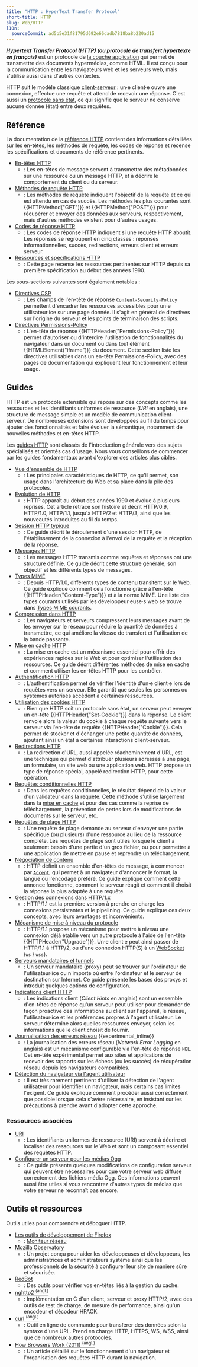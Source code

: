 ```yaml
---
title: "HTTP : HyperText Transfer Protocol"
short-title: HTTP
slug: Web/HTTP
l10n:
  sourceCommit: ad5b5e31f81795d692e66dadb7818ba8b220ad15
---
```


**_<i lang="en">Hypertext Transfer Protocol</i> (HTTP) (ou protocole de transfert hypertexte en français)_** est un protocole de [la couche application](https://fr.wikipedia.org/wiki/Couche_application) qui permet de transmettre des documents hypermédias, comme HTML. Il est conçu pour la communication entre les navigateurs web et les serveurs web, mais s'utilise aussi dans d'autres contextes.

HTTP suit le modèle classique [client-serveur](https://fr.wikipedia.org/wiki/Client-serveur)&nbsp;: un·e client·e ouvre une connexion, effectue une requête et attend de recevoir une réponse. C'est aussi un [protocole sans état](https://fr.wikipedia.org/wiki/Protocole_sans_état), ce qui signifie que le serveur ne conserve aucune donnée (état) entre deux requêtes.

## Référence

La documentation de la [référence HTTP](/fr/docs/Web/HTTP/Reference) contient des informations détaillées sur les en-têtes, les méthodes de requête, les codes de réponse et recense les spécifications et documents de référence pertinents.

- [En-têtes HTTP](/fr/docs/Web/HTTP/Reference/Headers)
  - : Les en-têtes de message servent à transmettre des métadonnées sur une ressource ou un message HTTP, et à décrire le comportement du client ou du serveur.
- [Méthodes de requête HTTP](/fr/docs/Web/HTTP/Reference/Methods)
  - : Les méthodes de requête indiquent l'objectif de la requête et ce qui est attendu en cas de succès.
    Les méthodes les plus courantes sont {{HTTPMethod("GET")}} et {{HTTPMethod("POST")}} pour récupérer et envoyer des données aux serveurs, respectivement, mais d'autres méthodes existent pour d'autres usages.
- [Codes de réponse HTTP](/fr/docs/Web/HTTP/Reference/Status)
  - : Les codes de réponse HTTP indiquent si une requête HTTP aboutit. Les réponses se regroupent en cinq classes&nbsp;: réponses informationnelles, succès, redirections, erreurs client et erreurs serveur.
- [Ressources et spécifications HTTP](/fr/docs/Web/HTTP/Reference/Resources_and_specifications)
  - : Cette page recense les ressources pertinentes sur HTTP depuis sa première spécification au début des années 1990.

Les sous-sections suivantes sont également notables&nbsp;:

- [Directives CSP](/fr/docs/Web/HTTP/Reference/Headers/Content-Security-Policy)
  - : Les champs de l'en-tête de réponse [`Content-Security-Policy`](/fr/docs/Web/HTTP/Reference/Headers/Content-Security-Policy) permettent d'encadrer les ressources accessibles pour un·e utilisateur·ice sur une page donnée. Il s'agit en général de directives sur l'origine du serveur et les points de terminaison des scripts.
- [Directives Permissions-Policy](/en-US/docs/Web/HTTP/Reference/Headers/Permissions-Policy#directives)
  - : L'en-tête de réponse {{HTTPHeader("Permissions-Policy")}} permet d'autoriser ou d'interdire l'utilisation de fonctionnalités du navigateur dans un document ou dans tout élément {{HTMLElement("iframe")}} du document.
    Cette section liste les directives utilisables dans un en-tête Permissions-Policy, avec des pages de documentation qui expliquent leur fonctionnement et leur usage.

## Guides

HTTP est un protocole extensible qui repose sur des concepts comme les ressources et les identifiants uniformes de ressource (<i lang="en">URI</i> en anglais), une structure de message simple et un modèle de communication client-serveur.
De nombreuses extensions sont développées au fil du temps pour ajouter des fonctionnalités et faire évoluer la sémantique, notamment de nouvelles méthodes et en-têtes HTTP.

Les [guides HTTP](/fr/docs/Web/HTTP/Guides) sont classés de l'introduction générale vers des sujets spécialisés et orientés cas d'usage.
Nous vous conseillons de commencer par les guides fondamentaux avant d'explorer des articles plus ciblés.

- [Vue d'ensemble de HTTP](/fr/docs/Web/HTTP/Guides/Overview)
  - : Les principales caractéristiques de HTTP, ce qu'il permet, son usage dans l'architecture du Web et sa place dans la pile des protocoles.
- [Évolution de HTTP](/fr/docs/Web/HTTP/Guides/Evolution_of_HTTP)
  - : HTTP apparaît au début des années 1990 et évolue à plusieurs reprises.
    Cet article retrace son histoire et décrit HTTP/0.9, HTTP/1.0, HTTP/1.1, jusqu'à HTTP/2 et HTTP/3, ainsi que les nouveautés introduites au fil du temps.
- [Session HTTP typique](/fr/docs/Web/HTTP/Guides/Session)
  - : Ce guide décrit le déroulement d'une session HTTP, de l'établissement de la connexion à l'envoi de la requête et la réception de la réponse.
- [Messages HTTP](/fr/docs/Web/HTTP/Guides/Messages)
  - : Les messages HTTP transmis comme requêtes et réponses ont une structure définie.
    Ce guide décrit cette structure générale, son objectif et les différents types de messages.
- [Types MIME](/fr/docs/Web/HTTP/Guides/MIME_types)
  - : Depuis HTTP/1.0, différents types de contenu transitent sur le Web.
    Ce guide explique comment cela fonctionne grâce à l'en-tête {{HTTPHeader("Content-Type")}} et à la norme MIME.
    Une liste des types courants utilisés par les développeur·euse·s web se trouve dans [Types MIME courants](/fr/docs/Web/HTTP/Guides/MIME_types/Common_types).
- [Compression dans HTTP](/fr/docs/Web/HTTP/Guides/Compression)
  - : Les navigateurs et serveurs compressent leurs messages avant de les envoyer sur le réseau pour réduire la quantité de données à transmettre, ce qui améliore la vitesse de transfert et l'utilisation de la bande passante.
- [Mise en cache HTTP](/fr/docs/Web/HTTP/Guides/Caching)
  - : La mise en cache est un mécanisme essentiel pour offrir des expériences rapides sur le Web et pour optimiser l'utilisation des ressources.
    Ce guide décrit différentes méthodes de mise en cache et comment utiliser les en-têtes HTTP pour les contrôler.
- [Authentification HTTP](/fr/docs/Web/HTTP/Guides/Authentication)
  - : L'authentification permet de vérifier l'identité d'un·e client·e lors de requêtes vers un serveur.
    Elle garantit que seules les personnes ou systèmes autorisés accèdent à certaines ressources.
- [Utilisation des cookies HTTP](/fr/docs/Web/HTTP/Guides/Cookies)
  - : Bien que HTTP soit un protocole sans état, un serveur peut envoyer un en-tête {{HTTPHeader("Set-Cookie")}} dans la réponse.
    Le client renvoie alors la valeur du cookie à chaque requête suivante vers le serveur via l'en-tête de requête {{HTTPHeader("Cookie")}}.
    Cela permet de stocker et d'échanger une petite quantité de données, ajoutant ainsi un état à certaines interactions client-serveur.
- [Redirections HTTP](/fr/docs/Web/HTTP/Guides/Redirections)
  - : La redirection d'URL, aussi appelée réacheminement d'URL, est une technique qui permet d'attribuer plusieurs adresses à une page, un formulaire, un site web ou une application web.
    HTTP propose un type de réponse spécial, appelé redirection HTTP, pour cette opération.
- [Requêtes conditionnelles HTTP](/fr/docs/Web/HTTP/Guides/Conditional_requests)
  - : Dans les requêtes conditionnelles, le résultat dépend de la valeur d'un validateur dans la requête.
    Cette méthode s'utilise largement dans la [mise en cache](/fr/docs/Web/HTTP/Guides/Caching) et pour des cas comme la reprise de téléchargement, la prévention de pertes lors de modifications de documents sur le serveur, etc.
- [Requêtes de plage HTTP](/fr/docs/Web/HTTP/Guides/Range_requests)
  - : Une requête de plage demande au serveur d'envoyer une partie spécifique (ou plusieurs) d'une ressource au lieu de la ressource complète.
    Les requêtes de plage sont utiles lorsque le client a seulement besoin d'une partie d'un gros fichier, ou pour permettre à une application de mettre en pause et reprendre un téléchargement.
- [Négociation de contenu](/fr/docs/Web/HTTP/Guides/Content_negotiation)
  - : HTTP définit un ensemble d'en-têtes de message, à commencer par [`Accept`](/fr/docs/Web/HTTP/Reference/Headers/Accept), qui permet à un navigateur d'annoncer le format, la langue ou l'encodage préféré.
    Ce guide explique comment cette annonce fonctionne, comment le serveur réagit et comment il choisit la réponse la plus adaptée à une requête.
- [Gestion des connexions dans HTTP/1.x](/fr/docs/Web/HTTP/Guides/Connection_management_in_HTTP_1.x)
  - : HTTP/1.1 est la première version à prendre en charge les connexions persistantes et le pipelining.
    Ce guide explique ces deux concepts, avec leurs avantages et inconvénients.
- [Mécanisme de mise à niveau du protocole](/fr/docs/Web/HTTP/Guides/Protocol_upgrade_mechanism)
  - : HTTP/1.1 propose un mécanisme pour mettre à niveau une connexion déjà établie vers un autre protocole à l'aide de l'en-tête {{HTTPHeader("Upgrade")}}.
    Un·e client·e peut ainsi passer de HTTP/1.1 à HTTP/2, ou d'une connexion HTTP(S) à un [WebSocket](/fr/docs/Web/API/WebSocket) (`ws` / `wss`).
- [Serveurs mandataires et tunnels](/fr/docs/Web/HTTP/Guides/Proxy_servers_and_tunneling)
  - : Un serveur mandataire (proxy) peut se trouver sur l'ordinateur de l'utilisateur·ice ou n'importe où entre l'ordinateur et le serveur de destination sur Internet.
    Ce guide présente les bases des proxys et introduit quelques options de configuration.
- [Indications client HTTP](/fr/docs/Web/HTTP/Guides/Client_hints)
  - : Les indications client (<i lang="en">Client Hints</i> en anglais) sont un ensemble d'en-têtes de réponse qu'un serveur peut utiliser pour demander de façon proactive des informations au client sur l'appareil, le réseau, l'utilisateur·ice et les préférences propres à l'agent utilisateur.
    Le serveur détermine alors quelles ressources envoyer, selon les informations que le client choisit de fournir.
- [Journalisation des erreurs réseau](/fr/docs/Web/HTTP/Guides/Network_Error_Logging) {{experimental_inline}}
  - : La journalisation des erreurs réseau (<i lang="en">Network Error Logging</i> en anglais) est un mécanisme configurable via l'en-tête de réponse `NEL`.
    Cet en-tête expérimental permet aux sites et applications de recevoir des rapports sur les échecs (ou les succès) de récupération réseau depuis les navigateurs compatibles.
- [Détection du navigateur via l'agent utilisateur](/fr/docs/Web/HTTP/Guides/Browser_detection_using_the_user_agent)
  - : Il est très rarement pertinent d'utiliser la détection de l'agent utilisateur pour identifier un navigateur, mais certains cas limites l'exigent.
    Ce guide explique comment procéder aussi correctement que possible lorsque cela s'avère nécessaire, en insistant sur les précautions à prendre avant d'adopter cette approche.

### Ressources associées

- [URI](/fr/docs/Web/URI)
  - : Les identifiants uniformes de ressource (URI) servent à décrire et localiser des ressources sur le Web et sont un composant essentiel des requêtes HTTP.
- [Configurer un serveur pour les médias Ogg](/fr/docs/Web/Media/Guides/Formats/Configuring_servers_for_Ogg_media)
  - : Ce guide présente quelques modifications de configuration serveur qui peuvent être nécessaires pour que votre serveur web diffuse correctement des fichiers média Ogg.
    Ces informations peuvent aussi être utiles si vous rencontrez d'autres types de médias que votre serveur ne reconnaît pas encore.

## Outils et ressources

Outils utiles pour comprendre et déboguer HTTP.

- [Les outils de développement de Firefox](https://firefox-source-docs.mozilla.org/devtools-user/index.html)
  - : [Moniteur réseau](https://firefox-source-docs.mozilla.org/devtools-user/network_monitor/index.html)
- [Mozilla Observatory](/fr/observatory)
  - : Un projet conçu pour aider les développeuses et développeurs, les administratrices et administrateurs système ainsi que les professionnels de la sécurité à configurer leur site de manière sûre et sécurisée.
- [RedBot](https://redbot.org/)
  - : Des outils pour vérifier vos en-têtes liés à la gestion du cache.
- [nghttp2 <sup>(angl.)</sup>](https://github.com/nghttp2/nghttp2)
  - : Implémentation en C d'un client, serveur et proxy HTTP/2, avec des outils de test de charge, de mesure de performance, ainsi qu'un encodeur et décodeur HPACK.
- [curl <sup>(angl.)</sup>](https://github.com/curl/curl)
  - : Outil en ligne de commande pour transférer des données selon la syntaxe d'une URL.
    Prend en charge HTTP, HTTPS, WS, WSS, ainsi que de nombreux autres protocoles.
- [How Browsers Work (2011) <sup>(angl.)</sup>](https://web.dev/articles/howbrowserswork)
  - : Un article détaillé sur le fonctionnement d'un navigateur et l'organisation des requêtes HTTP durant la navigation.
